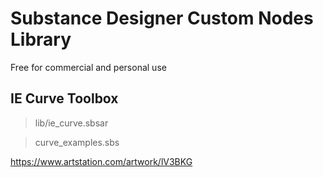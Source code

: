 # Substance Designer Custom Nodes Library
Free for commercial and personal use

## IE Curve Toolbox

> lib/ie_curve.sbsar

> curve_examples.sbs

https://www.artstation.com/artwork/lV3BKG
